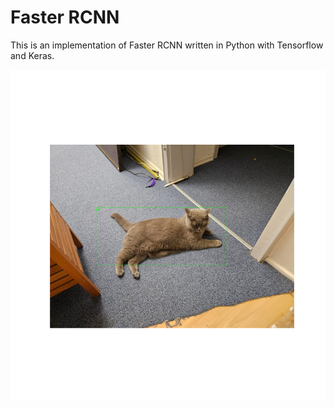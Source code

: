 # Faster RCNN

This is an implementation of Faster RCNN written in Python with Tensorflow and Keras.

![](images/kira_detected.png)

